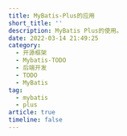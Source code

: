 ```yaml
---
title: MyBatis-Plus的应用
short_title: ''
description: MyBatis Plus的使用。
date: 2022-03-14 21:49:25
category:
  - 开源框架
  - Mybatis-TODO
  - 后端开发
  - TODO
  - MyBatis
tag:
  - mybatis
  - plus
article: true
timeline: false
---
```

